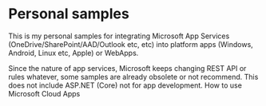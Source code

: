# Personal samples

This is my personal samples for integrating Microsoft App Services (OneDrive/SharePoint/AAD/Outlook etc, etc) into platform apps (Windows, Android, Linux etc, Apple) or WebApps.

Since the nature of app services, Microsoft keeps changing REST API or rules whatever, some samples are already obsolete or not recommend.
This does not include ASP.NET (Core) not for app development. How to use Microsoft Cloud Apps